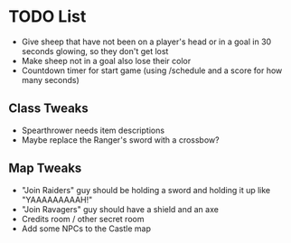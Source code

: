 # TODO List

- Give sheep that have not been on a player's head or in a goal in 30 seconds glowing, so they don't get lost
- Make sheep not in a goal also lose their color
- Countdown timer for start game (using /schedule and a score for how many seconds)

## Class Tweaks

- Spearthrower needs item descriptions
- Maybe replace the Ranger's sword with a crossbow?

## Map Tweaks

- "Join Raiders" guy should be holding a sword and holding it up like "YAAAAAAAAAH!"
- "Join Ravagers" guy should have a shield and an axe
- Credits room / other secret room
- Add some NPCs to the Castle map